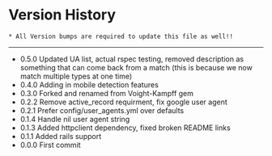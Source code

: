 Version History
====
    * All Version bumps are required to update this file as well!!
----
* 0.5.0 Updated UA list, actual rspec testing, removed description as something that can come back from a match
        (this is because we now match multiple types at one time)
* 0.4.0 Adding in mobile detection features
* 0.3.0 Forked and renamed from Voight-Kampff gem
* 0.2.2 Remove active_record requirment, fix google user agent
* 0.2.1 Prefer config/user_agents.yml over defaults
* 0.1.4 Handle nil user agent string
* 0.1.3 Added httpclient dependency, fixed broken README links
* 0.1.1 Added rails support
* 0.0.0 First commit
